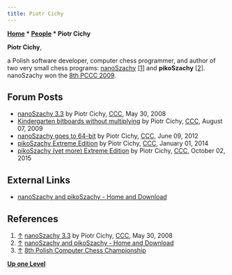 ```yaml
---
title: Piotr Cichy
---
```

**[Home](Home "Home") \* [People](People "People") \* Piotr Cichy**


**Piotr Cichy**,  

a Polish software developer, computer chess programmer, and author of two very small chess programs: [nanoSzachy](NanoSzachy "NanoSzachy") <a id="cite-note-1" href="#cite-ref-1">[1]</a> and **pikoSzachy**
<a id="cite-note-2" href="#cite-ref-2">[2]</a>. 
nanoSzachy won the [8th PCCC 2009](PCCC_2009 "PCCC 2009"). 



## Forum Posts


* [nanoSzachy 3.3](http://www.talkchess.com/forum3/viewtopic.php?f=2&t=21483) by Piotr Cichy, [CCC](CCC "CCC"), May 30, 2008
* [Kindergarten bitboards without multiplying](http://www.talkchess.com/forum/viewtopic.php?t=29296) by Piotr Cichy, [CCC](CCC "CCC"), August 07, 2009
* [nanoSzachy goes to 64-bit](http://www.talkchess.com/forum/viewtopic.php?t=44001) by Piotr Cichy, [CCC](CCC "CCC"), June 09, 2012
* [pikoSzachy Extreme Edition](http://www.talkchess.com/forum/viewtopic.php?t=50717) by Piotr Cichy, [CCC](CCC "CCC"), January 01, 2014
* [pikoSzachy (yet more) Extreme Edition](http://www.talkchess.com/forum/viewtopic.php?t=57812) by Piotr Cichy, [CCC](CCC "CCC"), October 02, 2015


## External Links


* [nanoSzachy and pikoSzachy - Home and Download](http://www.kalisz.mm.pl/~pic/nanochess/)


## References


1. <a id="cite-ref-1" href="#cite-note-1">↑</a> [nanoSzachy 3.3](http://www.talkchess.com/forum3/viewtopic.php?f=2&t=21483) by Piotr Cichy, [CCC](CCC "CCC"), May 30, 2008
2. <a id="cite-ref-2" href="#cite-note-2">↑</a> [nanoSzachy and pikoSzachy - Home and Download](http://www.kalisz.mm.pl/~pic/nanochess/)
3. <a id="cite-ref-3" href="#cite-note-3">↑</a> [8th Polish Computer Chess Championship](http://mpps.maciej.szmit.info/mpps-8/)

**[Up one Level](People "People")**







 
